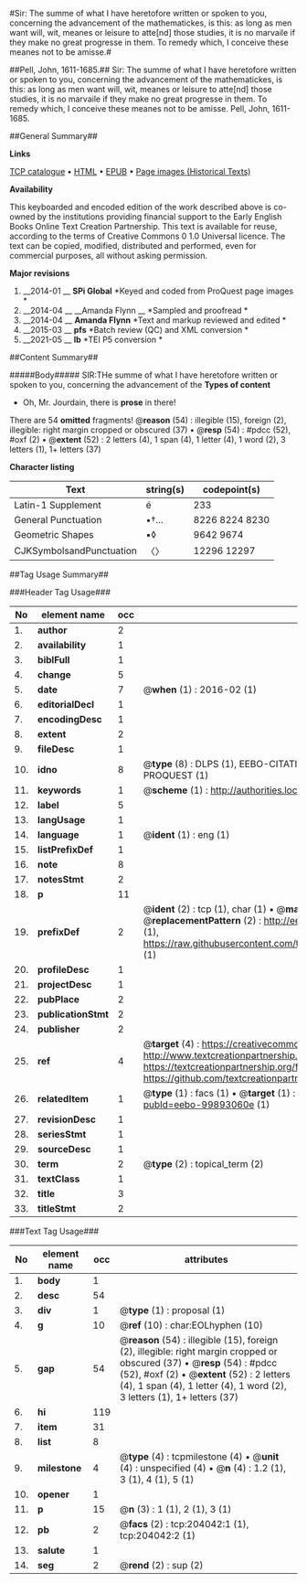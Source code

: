 #Sir: The summe of what I have heretofore written or spoken to you, concerning the advancement of the mathematickes, is this: as long as men want will, wit, meanes or leisure to atte[nd] those studies, it is no marvaile if they make no great progresse in them. To remedy which, I conceive these meanes not to be amisse.#

##Pell, John, 1611-1685.##
Sir: The summe of what I have heretofore written or spoken to you, concerning the advancement of the mathematickes, is this: as long as men want will, wit, meanes or leisure to atte[nd] those studies, it is no marvaile if they make no great progresse in them. To remedy which, I conceive these meanes not to be amisse.
Pell, John, 1611-1685.

##General Summary##

**Links**

[TCP catalogue](http://www.ota.ox.ac.uk/tcp/)  • 
[HTML](http://tei.it.ox.ac.uk/tcp/Texts-HTML/free/B15/B15215.html)  • 
[EPUB](http://tei.it.ox.ac.uk/tcp/Texts-EPUB/free/B15/B15215.epub) • 
[Page images (Historical Texts)](https://historicaltexts.jisc.ac.uk/eebo-99893060e)

**Availability**

This keyboarded and encoded edition of the work described above is co-owned by the
    institutions providing financial support to the Early English Books Online Text Creation
    Partnership. This text is available for reuse, according to the terms of  Creative Commons 0 1.0 Universal
    licence. The text can be copied, modified, distributed and performed, even for commercial
    purposes, all without asking permission.

**Major revisions**

1. __2014-01 __ __SPi Global__ *Keyed and coded from ProQuest page images *
1. __2014-04 __ __Amanda Flynn __ *Sampled and proofread *
1. __2014-04 __ __Amanda Flynn__ *Text and markup reviewed and edited *
1. __2015-03 __ __pfs__ *Batch review (QC) and XML conversion *
1. __2021-05 __ __lb__ *TEI P5 conversion *

##Content Summary##

#####Body#####
SIR:THe summe of what I have heretofore written or spoken to you, concerning the advancement of the 
**Types of content**

  * Oh, Mr. Jourdain, there is **prose** in there!

There are 54 **omitted** fragments! 
 @__reason__ (54) : illegible (15), foreign (2), illegible: right margin cropped or obscured (37)  •  @__resp__ (54) : #pdcc (52), #oxf (2)  •  @__extent__ (52) : 2 letters (4), 1 span (4), 1 letter (4), 1 word (2), 3 letters (1), 1+ letters (37)

**Character listing**


|Text|string(s)|codepoint(s)|
|---|---|---|
|Latin-1 Supplement|é|233|
|General Punctuation|•†…|8226 8224 8230|
|Geometric Shapes|▪◊|9642 9674|
|CJKSymbolsandPunctuation|〈〉|12296 12297|

##Tag Usage Summary##

###Header Tag Usage###

|No|element name|occ|attributes|
|---|---|---|---|
|1.|__author__|2||
|2.|__availability__|1||
|3.|__biblFull__|1||
|4.|__change__|5||
|5.|__date__|7| @__when__ (1) : 2016-02 (1)|
|6.|__editorialDecl__|1||
|7.|__encodingDesc__|1||
|8.|__extent__|2||
|9.|__fileDesc__|1||
|10.|__idno__|8| @__type__ (8) : DLPS (1), EEBO-CITATION (1), VID (1), EEBO-PROQUEST (1), STC (3), PROQUEST (1)|
|11.|__keywords__|1| @__scheme__ (1) : http://authorities.loc.gov/ (1)|
|12.|__label__|5||
|13.|__langUsage__|1||
|14.|__language__|1| @__ident__ (1) : eng (1)|
|15.|__listPrefixDef__|1||
|16.|__note__|8||
|17.|__notesStmt__|2||
|18.|__p__|11||
|19.|__prefixDef__|2| @__ident__ (2) : tcp (1), char (1)  •  @__matchPattern__ (2) : ([0-9\-]+):([0-9IVX]+) (1), (.+) (1)  •  @__replacementPattern__ (2) : http://eebo.chadwyck.com/downloadtiff?vid=$1&page=$2 (1), https://raw.githubusercontent.com/textcreationpartnership/Texts/master/tcpchars.xml#$1 (1)|
|20.|__profileDesc__|1||
|21.|__projectDesc__|1||
|22.|__pubPlace__|2||
|23.|__publicationStmt__|2||
|24.|__publisher__|2||
|25.|__ref__|4| @__target__ (4) : https://creativecommons.org/publicdomain/zero/1.0/ (1), http://www.textcreationpartnership.org/docs/. (1), https://textcreationpartnership.org/faq/#faq05 (1), https://github.com/textcreationpartnership (1)|
|26.|__relatedItem__|1| @__type__ (1) : facs (1)  •  @__target__ (1) : https://data.historicaltexts.jisc.ac.uk/view?pubId=eebo-99893060e (1)|
|27.|__revisionDesc__|1||
|28.|__seriesStmt__|1||
|29.|__sourceDesc__|1||
|30.|__term__|2| @__type__ (2) : topical_term (2)|
|31.|__textClass__|1||
|32.|__title__|3||
|33.|__titleStmt__|2||


###Text Tag Usage###

|No|element name|occ|attributes|
|---|---|---|---|
|1.|__body__|1||
|2.|__desc__|54||
|3.|__div__|1| @__type__ (1) : proposal (1)|
|4.|__g__|10| @__ref__ (10) : char:EOLhyphen (10)|
|5.|__gap__|54| @__reason__ (54) : illegible (15), foreign (2), illegible: right margin cropped or obscured (37)  •  @__resp__ (54) : #pdcc (52), #oxf (2)  •  @__extent__ (52) : 2 letters (4), 1 span (4), 1 letter (4), 1 word (2), 3 letters (1), 1+ letters (37)|
|6.|__hi__|119||
|7.|__item__|31||
|8.|__list__|8||
|9.|__milestone__|4| @__type__ (4) : tcpmilestone (4)  •  @__unit__ (4) : unspecified (4)  •  @__n__ (4) : 1.2 (1), 3 (1), 4 (1), 5 (1)|
|10.|__opener__|1||
|11.|__p__|15| @__n__ (3) : 1 (1), 2 (1), 3 (1)|
|12.|__pb__|2| @__facs__ (2) : tcp:204042:1 (1), tcp:204042:2 (1)|
|13.|__salute__|1||
|14.|__seg__|2| @__rend__ (2) : sup (2)|
